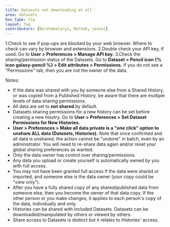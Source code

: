```yaml
---
title: Datasets not downloading at all
area: datasets
box_type: tip
layout: faq
contributors: [Nurzhamalyrys, Melkeb, jennaj]
---
```




1.Check to see if pop-ups are blocked by your web browser. Where to check can vary by browser and extensions.
2.Double check your API key, if used. Go to **User > Preferences > Manage API key.**
3.Check the sharing/permission status of the Datasets. Go to **Dataset > Pencil icon {% icon galaxy-pencil %} > Edit attributes > Permissions.** If you do not see a "Permissions" tab, then you are not the owner of the data.


Notes:
- If the data was shared with you by someone else from a Shared History, or was copied from a Published History, be aware that there are multiple levels of data sharing permissions.
- All data are set to **not shared** by default.
- Datasets sharing permissions for a new history can be set before creating a new hisotry. Go to **User > Preferences > Set Dataset Permissions for New Histories.**
- **User > Preferences > Make all data private is a "one click" option to unshare ALL data (Datasets, Histories).** Note that once confirmed and all data is unshared, the action cannot be "undone" in batch, even by an administrator. You will need to re-share data again and/or reset your global sharing preferences as wanted.
- Only the data owner has control over sharing/permissions.
- Any data you upload or create yourself is automatically owned by you with full access.
- You may not have been granted full access if the data were shared or imported, and someone else is the data owner (your copy could be "view only").
- After you have a fully shared copy of any shared/published data from someone else, then you become the owner of that data copy. If the other person or you make changes, it applies to each person's copy of the data, individually and only.
- Histories can be shared with included Datasets. Datasets can be downloaded/manipulated by others or viewed by others.
- Share access to Datasets is distinct but it relates to Histories' access.
